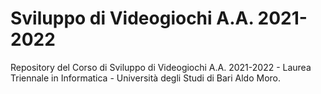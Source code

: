# Sviluppo di Videogiochi A.A. 2021-2022
Repository del Corso di Sviluppo di Videogiochi A.A. 2021-2022 - Laurea Triennale in Informatica - Università degli Studi di Bari Aldo Moro.
